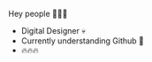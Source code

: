 Hey people 🤘🏽😎
-  Digital Designer 💀 
-  Currently understanding Github 🫨
-  🔥🔥🔥

<!---
Marcoloudingads/Marcoloudingads is a ✨ special ✨ repository because its `README.md` (this file) appears on your GitHub profile.
You can click the Preview link to take a look at your changes.
--->
